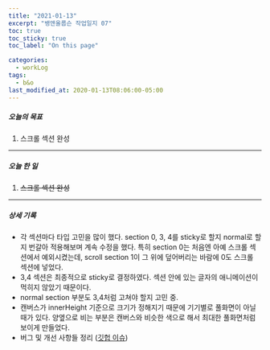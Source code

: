 ```yaml
---
title: "2021-01-13"
excerpt: "뱅앤올룹슨 작업일지 07"
toc: true
toc_sticky: true
toc_label: "On this page"

categories:
  - workLog
tags:
  - b&o
last_modified_at: 2020-01-13T08:06:00-05:00
---
```


##### 오늘의 목표

1. 스크롤 섹션 완성

---

##### 오늘 한 일

1. ~~스크롤 섹션 완성~~

---

##### 상세 기록

- 각 섹션마다 타입 고민을 많이 했다. section 0, 3, 4를 sticky로 할지 normal로 할지 번갈아 적용해보며 계속 수정을 했다. 특히 section 0는 처음엔 아예 스크롤 섹션에서 예외시켰는데, scroll section 1이 그 위에 덮어버리는 바람에 0도 스크롤 섹션에 넣었다.
- 3,4 섹션은 최종적으로 sticky로 결정하였다. 섹션 안에 있는 글자의 애니메이션이 먹히지 않았기 때문이다.
- normal section 부분도 3,4처럼 고쳐야 할지 고민 중.
- 캔버스가 innerHeight 기준으로 크기가 정해지기 때문에 기기별로 풀화면이 아닐 때가 있다. 양옆으로 비는 부분은 캔버스와 비슷한 색으로 해서 최대한 풀화면처럼 보이게 만들었다.
- 버그 및 개선 사항들 정리 ([깃헙 이슈](https://github.com/yooneunheo/bang-olufsen/issues/1))

<br />

